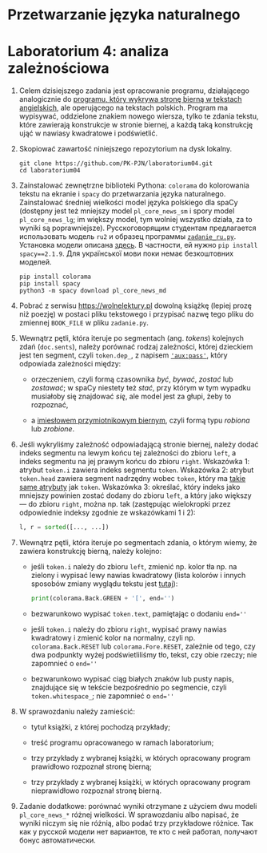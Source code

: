# Przetwarzanie języka naturalnego
# Laboratorium 4: analiza zależnościowa

1. Celem dzisiejszego zadania jest opracowanie
programu, działającego analogicznie do
[programu, który wykrywa stronę bierną w tekstach
angielskich](https://www.ioccc.org/2018/ciura/),
ale operującego na tekstach polskich. Program
ma wypisywać, oddzielone znakiem nowego wiersza,
tylko te zdania tekstu, które zawierają konstrukcje
w stronie biernej, a każdą taką konstrukcję ująć
w nawiasy kwadratowe i podświetlić.

2. Skopiować zawartość niniejszego repozytorium
na dysk lokalny.

   ```
   git clone https://github.com/PK-PJN/laboratorium04.git
   cd laboratorium04
   ```

3. Zainstalować zewnętrzne biblioteki Pythona:
`colorama` do kolorowania tekstu na ekranie
i `spacy` do przetwarzania języka naturalnego.
Zainstalować średniej wielkości model języka
polskiego dla spaCy (dostępny jest też mniejszy
model `pl_core_news_sm` i spory model
`pl_core_news_lg`; im większy model, tym wolniej
wszystko działa, za to wyniki są poprawniejsze).
Русскоговорящим студентам предлагается
использовать модель `ru2` и образец программы
[`zadanie_ru.py`](zadanie_ru.py). Установка
модели описана [здесь](https://github.com/buriy/spacy-ru).
В частности, ей нужно `pip install spacy==2.1.9`.
Для української мови поки немає безкоштовних
моделей.

   ```
   pip install colorama
   pip install spacy
   python3 -m spacy download pl_core_news_md
   ```

4. Pobrać z serwisu https://wolnelektury.pl
dowolną książkę (lepiej prozę niż poezję)
w postaci pliku tekstowego i przypisać nazwę
tego pliku do zmiennej `BOOK_FILE` w pliku
`zadanie.py`.

5. Wewnątrz pętli, która iteruje po segmentach
(ang. *tokens*) kolejnych zdań (`doc.sents`),
należy porównać rodzaj zależności, której
dzieckiem jest ten segment, czyli `token.dep_`,
z napisem [`'aux:pass'`](https://universaldependencies.org/sv/dep/aux-pass.html),
który odpowiada zależności między:

    * orzeczeniem, czyli formą czasownika *być*,
    *bywać*, *zostać* lub *zostawać*; w spaCy
    niestety też *stać*, przy którym w tym wypadku
    musiałoby się znajdować *się*, ale model jest
    za głupi, żeby to rozpoznać,

    * a [imiesłowem przymiotnikowym
    biernym](https://pl.wikipedia.org/wiki/Imies%C5%82%C3%B3w_przymiotnikowy_bierny), czyli formą typu *robiona* lub *zrobione*.

6. Jeśli wykryliśmy zależność odpowiadającą
stronie biernej, należy dodać indeks segmentu
na lewym końcu tej zależności do zbioru `left`,
a indeks segmentu na jej prawym końcu do zbioru
`right`. Wskazówka 1: atrybut `token.i` zawiera
indeks segmentu `token`. Wskazówka 2: atrybut
`token.head` zawiera segment nadrzędny wobec
`token`, który ma [takie same
atrybuty](https://spacy.io/api/token#attributes)
jak `token`. Wskazówka 3: określać, który indeks
jako mniejszy powinien zostać dodany do zbioru
`left`, a który jako większy — do zbioru `right`,
można np. tak (zastępując wielokropki przez
odpowiednie indeksy zgodnie ze wskazówkami 1 i 2):

    ```python
    l, r = sorted([..., ...])
    ```

7. Wewnątrz pętli, która iteruje po segmentach
zdania, o którym wiemy, że zawiera konstrukcję
bierną, należy kolejno:

    * jeśli `token.i` należy do zbioru `left`,
    zmienić np. kolor tła np. na zielony i wypisać
    lewy nawias kwadratowy (lista kolorów i innych
    sposobów zmiany wyglądu tekstu jest
    [tutaj](https://pypi.org/project/colorama/)):

        ```python
        print(colorama.Back.GREEN + '[', end='')
        ```

    * bezwarunkowo wypisać `token.text`, pamiętając
    o dodaniu `end=''`

    * jeśli `token.i` należy do zbioru `right`,
    wypisać prawy nawias kwadratowy i zmienić
    kolor na normalny, czyli np. `colorama.Back.RESET`
    lub `colorama.Fore.RESET`, zależnie od tego,
    czy dwa podpunkty wyżej podświetliliśmy tło,
    tekst, czy obie rzeczy; nie zapomnieć o `end=''`

    * bezwarunkowo wypisać ciąg białych znaków
    lub pusty napis, znajdujące się w tekście
    bezpośrednio po segmencie, czyli
    `token.whitespace_`; nie zapomnieć o `end=''`

8. W sprawozdaniu należy zamieścić:

    * tytuł książki, z której pochodzą przykłady;

    * treść programu opracowanego w ramach laboratorium;

    * trzy przykłady z wybranej książki, w których opracowany
    program prawidłowo rozpoznał stronę bierną;
    
    * trzy przykłady z wybranej książki, w których opracowany
    program nieprawidłowo rozpoznał stronę bierną.

9. Zadanie dodatkowe: porównać wyniki otrzymane
z użyciem dwu modeli `pl_core_news_*` różnej wielkości.
W sprawozdaniu albo napisać, że wyniki niczym się
nie różnią, albo podać trzy przykładowe różnice.
Так как у русской модели нет вариантов, те кто
с ней работал, получают бонус автоматически.
